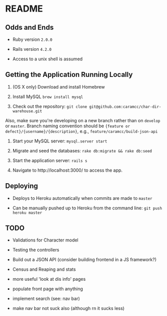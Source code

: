 # README

## Odds and Ends

* Ruby version `2.0.0`

* Rails version `4.2.0`

* Access to a unix shell is assumed

## Getting the Application Running Locally

1. (OS X only) Download and install Homebrew

1. Install MySQL `brew install mysql`

1. Check out the repository: `git clone git@github.com:caramcc/char-dir-warehouse.git`

Also, make sure you're developing on a new branch rather than on `develop` or `master`. Branch naming convention should be `{feature or defect}/{username}/{description}`, e.g., `feature/caramcc/build-json-api`

1. Start your MySQL server: `mysql.server start`

1. Migrate and seed the databases: `rake db:migrate && rake db:seed`

1. Start the application server: `rails s`

1. Navigate to http://localhost:3000/ to access the app.


## Deploying

* Deploys to Heroku automatically when commits are made to `master `

* Can be manually pushed up to Heroku from the command line: `git push heroku master`


## TODO

* Validations for Character model

* Testing the controllers

* Build out a JSON API (consider building frontend in a JS framework?)

* Census and Reaping and stats

* more useful 'look at dis info' pages

* populate front page with anything

* implement search (see: nav bar)

* make nav bar not suck also (although rn it sucks less)